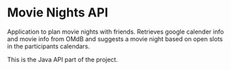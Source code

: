 # Movie Nights API

Application to plan movie nights with friends. Retrieves google calender info and movie info from OMdB and suggests a movie night based on open slots in the participants calendars.

This is the Java API part of the project.